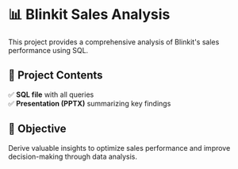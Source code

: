 # 📊 Blinkit Sales Analysis
This project provides a comprehensive analysis of Blinkit's sales performance using SQL. 

## 📂 Project Contents
✅ **SQL file** with all queries  
✅ **Presentation (PPTX)** summarizing key findings  

## 🎯 Objective
Derive valuable insights to optimize sales performance and improve decision-making through data analysis.  


